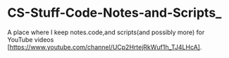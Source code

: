 # CS-Stuff-Code-Notes-and-Scripts_
A place where I keep notes.code,and scripts(and possibly more) for YouTube videos [https://www.youtube.com/channel/UCp2HrtejRkWuf1h_TJ4LHcA].
